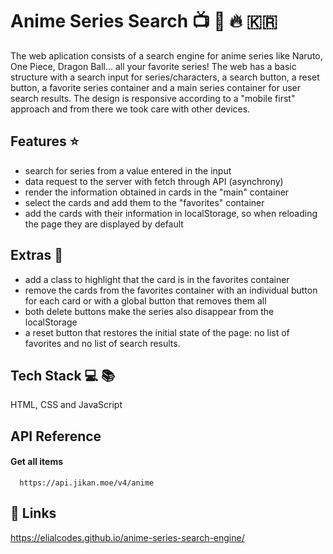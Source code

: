 # Anime Series Search 📺 :dart: :fire: :kr:

The web aplication consists of a search engine for anime series like Naruto, One Piece, Dragon Ball... all your favorite series!
The web has a basic structure with a search input for series/characters, a search button, a reset button, a favorite series container and a main series container for user search results. The design is responsive according to a "mobile first" approach and from there we took care with other devices.


## Features ⭐

- search for series from a value entered in the input
- data request to the server with fetch through API (asynchrony)
- render the information obtained in cards in the "main" container
- select the cards and add them to the "favorites" container
- add the cards with their information in localStorage, so when reloading the page they are displayed by default


## Extras :1st_place_medal:

- add a class to highlight that the card is in the favorites container
- remove the cards from the favorites container with an individual button for each card or with a global button that removes them all
- both delete buttons make the series also disappear from the localStorage
- a reset button that restores the initial state of the page: no list of favorites and no list of search results.


## Tech Stack 💻 📚

HTML, CSS and JavaScript


## API Reference

#### Get all items

```http
  https://api.jikan.moe/v4/anime
```

## 🔗 Links

https://elialcodes.github.io/anime-series-search-engine/
